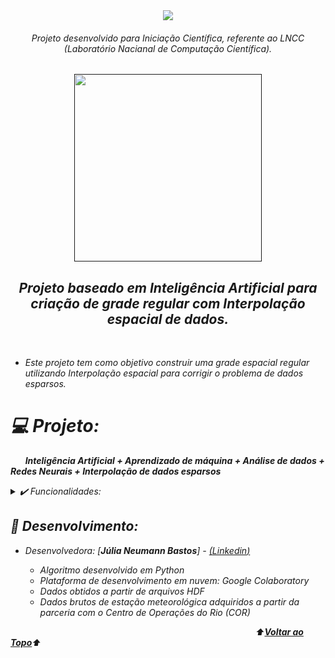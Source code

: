 <div align="center">
<img src="https://user-images.githubusercontent.com/91341760/211373546-a8e37d20-5140-4a21-8f05-b66780b816f9.png" />
</div>

<div align="center">
<i><h6>Projeto desenvolvido para Iniciação Científica, referente ao LNCC (Laboratório Nacianal de Computação Científica).
</div>
  
<a name="back-to-top">

<p align="center">
  <a href="">
    <img width="300px" src="" alt="">
   </a>
</p>

 <p>
    <h2 align="center">
 Projeto baseado em Inteligência Artificial para criação de grade regular com Interpolação espacial de dados.
  </h2>
  </p> 
  </br>
  
  - Este projeto tem como objetivo construir uma grade espacial regular utilizando Interpolação espacial para corrigir o problema de dados esparsos.
  
  # 💻 Projeto:
&nbsp;&nbsp;&nbsp;&nbsp;&nbsp;&nbsp;**Inteligência Artificial + Aprendizado de máquina + Análise de dados + Redes Neurais + Interpolação de dados esparsos**


<details>
  <summary>✔️ Funcionalidades:</summary>
      <p align="justify">
      - Apresentação da região de interesse do projeto<br>
      - Análise de dados<br>
      - Trabalhando com formato de dados H5<br>
      - Pré-Processamento dos dados e suas estruturas<br>
      - Interpolação espacial para corrigir o problema de dados esparsos, gerando um grid<br>
  </details>
  
  ## 🌱 Desenvolvimento:
- Desenvolvedora: [**Júlia Neumann Bastos**] - [(*Linkedin*)](https://www.linkedin.com/in/júlia-neumann/)

  - Algoritmo desenvolvido em Python
  - Plataforma de desenvolvimento em nuvem: Google Colaboratory
  - Dados obtidos a partir de arquivos HDF
  - *Dados brutos de estação meteorológica adquiridos a partir da parceria com o Centro de Operações do Rio (COR)*
  
  
</p>

&emsp;&emsp;&emsp;&emsp;&emsp;&emsp;&emsp;&emsp;&emsp;&emsp;&emsp;&emsp;&emsp;&emsp;&emsp;&emsp;&emsp;&emsp;&emsp;&emsp;&emsp;&emsp;&emsp;&emsp;&emsp;&emsp;&emsp;&emsp;⬆️[**Voltar ao Topo**](#back-to-top)⬆️
